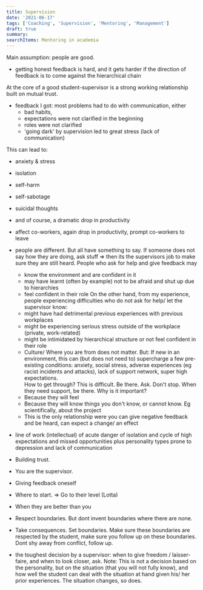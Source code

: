 ```yaml
---
title: Supervision
date: '2021-06-17'
tags: ['Coaching', 'Supervision', 'Mentoring', 'Management']
draft: true
summary:
searchItems: Mentoring in academia
---
```


Main assumption:
people are good.

- getting honest feedback is hard, and it gets harder if the direction of feedback is to come against the hierarchical chain

At the core of a good student-supervisor is a strong working relationship built on mutual trust.

- feedback I got: most problems had to do with communication, either
    - bad habits,
    - expectations were not clarified in the beginning
    - roles were not clarified
    - 'going dark' by supervision led to great stress (lack of communication)

This can lead to:
- anxiety & stress
- isolation
- self-harm
- self-sabotage
- suicidal thoughts
- and of course, a dramatic drop in productivity
- affect co-workers, again drop in productivity, prompt co-workers to leave

- people are different. But all have something to say. If someone does not say how they are doing, ask stuff => then its the supervisors job to make sure they are still heard. People who ask for help and give feedback may
     - know the environment and are confident in it
     - may have learnt (often by example) not to be afraid and shut up due to hierarchies     
     - feel confident in their role
    On the other hand, from my experience, people experiencing difficulties who do not ask for help/ let the supervisor know:
     - might have had detrimental previous experiences with previous workplaces
     - might be experiencing serious stress outside of the workplace (private, work-related)
     - might be intimidated by hierarchical structure or not feel confident in their role
     - Culture/ Where you are from does not matter. But: If new in an environment, this can (but does not need to) supercharge a few pre-existing conditions: anxiety, social stress, adverse experiences (eg racist incidents and attacks), lack of support network, super high expectations.  
  How to get through? This is difficult. Be there. Ask. Don't stop. When they need support, be there.
Why is it important?
  - Because they will feel
  - Because they will know things you don't know, or cannot know. Eg scientifically, about the project
  - This is the only relationship were you can give negative feedback and be heard, can expect a change/ an effect

- line of work (intellectual) of acute danger of isolation and cycle of high expectations and missed opportunities plus personality types prone to depression and lack of communication

- Building trust.

- You are the supervisor.

- Giving feedback oneself

- Where to start. => Go to their level (Lotta)

- When they are better than you

- Respect boundaries. But dont invent boundaries where there are none.

- Take consequences. Set boundaries. Make sure these boundaries are respected by the student, make sure you follow up on these boundaries. Dont shy away from conflict, follow up.

- the toughest decision by a supervisor: when to give freedom / laisser-faire, and when to look closer, ask. Note: This is not a decision based on the personality, but on the situation (that you will not fully know), and how well the student can deal with the situation at hand given his/ her prior experiences. The situation changes, so does.
